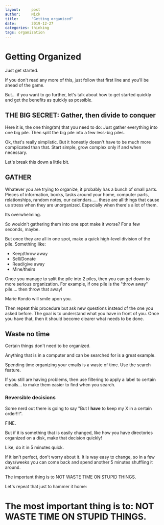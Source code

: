 ```yaml
---
layout:     post
author:     Nick
title:      "Getting organized"
date:       2019-12-27
categories: thinking
tags: organization
---
```

# Getting Organized

Just get started.

If you don't read any more of this, just follow that first line and you'll be ahead of the game.

But... if you want to go further, let's talk about how to get started quickly and get the benefits as quickly as possible.

## THE BIG SECRET:  Gather, then divide to conquer
Here it is, the one thing(tm) that you need to do: Just gather everything into one big pile. Then split the big pile into a few less-big piles.

Ok, that's really simplistic. But it honestly doesn't have to be much more complicated than that. Start simple, grow complex only if and when necessary.

Let's break this down a little bit.

## GATHER
Whatever you are trying to organize, it probably has a bunch of small parts. Pieces of information, books, tasks around your home, computer parts, relationships, random notes, our calendars..... these are all things that cause us stress when they are unorganized. Especially when there's a lot of them.

Its overwhelming.

So wouldn't gathering them into one spot make it worse? For a few seconds, maybe.

But once they are all in one spot, make a quick high-level division of the pile. Something like:

* Keep/throw away
* Sell/Donate
* Read/give away
* Mine/theirs

Once you manage to split the pile into 2 piles, then you can get down to more serious organization. For example, if one pile is the  "throw away" pile.... then throw that away!

Marie Kondo will smile upon you.

Then repeat this procedure but ask new questions instead of the one you asked before. The goal is to understand what you have in front of you. Once you have that, then it should become clearer what needs to be done.

## Waste no time
Certain things don't need to be organized.

Anything that is in a computer and can be searched for is a great example. 

Spending time organizing your emails is a waste of time. Use the search feature.

If you still are having problems, then use filtering to apply a label to certain emails... to make them easier to find when you search.

### Reversible decisions
Some nerd out there is going to say "But I **have** to keep my X in a certain order!!!". 

FINE.

But if it is something that is easily changed, like how you have directories organized on a disk, make that decision quickly!

Like, do it in 5 minutes quick.

If it isn't perfect, don't worry about it. It is way easy to change, so in a few days/weeks you can come back and spend another 5 minutes shuffling it around.

The important thing is to NOT WASTE TIME ON STUPID THINGS.

Let's repeat that just to hammer it home:

# The most important thing is to: NOT WASTE TIME ON STUPID THINGS.


